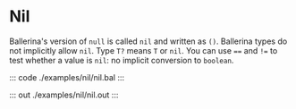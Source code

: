 # Nil

Ballerina's version of `null` is called `nil` and written as `()`. 
Ballerina types do not implicitly allow `nil`.
Type `T?` means `T` or `nil`. You can use `==` and `!=` to test whether a value is `nil`: no implicit conversion to
`boolean`.


::: code ./examples/nil/nil.bal :::

::: out ./examples/nil/nil.out :::
